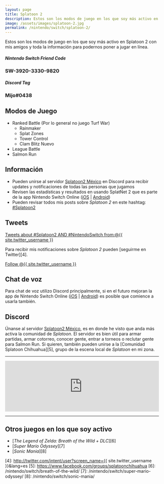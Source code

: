 ```yaml
---
layout: page
title: Splatoon 2
description: Estos son los modos de juego en los que soy más activo en Splatoon 2 con mis amigos y toda la información para podernos poner a jugar en línea.
image: /assets/images/splatoon-2.jpg
permalink: /nintendo/switch/splatoon-2/
---
```


Estos son los modos de juego en los que soy más activo en Splatoon 2 con mis amigos y toda la información para podernos poner a jugar en línea.

<div class="row">
<div class="col-xs-12 col-sm-6">
<div class="card">
<div class="card-header">
<h5 class="card-title text-left">Nintendo Switch Friend Code</h5>
</div>
<div class="card-body">
<h3 class="card-text text-center">SW-3920-3330-9820</h3>
</div>
</div>
</div>
<div class="col-xs-12 col-sm-6">
<div class="card">
<div class="card-header">
<h5 class="card-title  text-left">Discord Tag</h5>
</div>
<div class="card-body">
<h3 class="card-text text-center">Mijo#0438</h3>
</div>
</div>
</div>
</div>

<div class="row">
<div class="col-sm-6">

## Modos de Juego

- Ranked Battle (Por lo general no juego Turf War)
    - Rainmaker
    - Splat Zones
    - Tower Control
    - Clam Blitz <span class="badge badge-primary">Nuevo</span>
- League Battle
- Salmon Run

## Información

- Pueden unirse al servidor [Splatoon2 México][1] en Discord para recibir updates y notificaciones de todas las personas que jugamos
- Revisen las estadísticas y resultados en usando SplatNet 2 que es parte de la app Nintendo Switch Online ([iOS][2] &#124; [Android][3])
- Pueden revisar todos mis posts sobre *Splatoon 2* en este hashtag: <a class="badge badge-primary" href="https://blog.luiscarlospando.net/hashtag/splatoon2/">#Splatoon2</a>
</div>
<div class="col-sm-6">

## Tweets

<div class="text-center mt20">
<a class="twitter-timeline"  href="https://twitter.com/search?q=%23Splatoon2%20AND%20%23NintendoSwitch%20from%3A%40{{ site.twitter_username }}" data-widget-id="933402336726278144">Tweets about #Splatoon2 AND #NintendoSwitch from:@{{ site.twitter_username }}</a>
</div>

Para recibir mis notificaciones sobre *Splatoon 2* pueden [seguirme en Twitter][4].

<div class="text-center">
<a href="https://twitter.com/{{ site.twitter_username }}" class="twitter-follow-button text-center" data-show-count="false">Follow @{{ site.twitter_username }}</a>
</div>
</div>
</div>

## Chat de voz

Para chat de voz utilizo Discord principalmente, si en el futuro mejoran la app de Nintendo Switch Online ([iOS][2] &#124; [Android][3]) es posible que comience a usarla también.

## Discord

Únanse al servidor [Splatoon2 México][1], es en donde he visto que anda más activa la comunidad de *Splatoon*. El servidor es bien útil para armar partidas, armar cotorreo, conocer gente, entrar a torneos o reclutar gente para Salmon Run. Si quieren, también pueden unirse a la [Comunidad Splatoon Chihuahua][5], grupo de la escena local de *Splatoon* en mi zona.

---

<iframe width="100%" height="166" scrolling="no" frameborder="no" src="https://w.soundcloud.com/player/?url=https%3A//api.soundcloud.com/tracks/332020614&amp;color=ff3530&amp;auto_play=false&amp;hide_related=false&amp;show_comments=true&amp;show_user=true&amp;show_reposts=false"></iframe>

---

## Otros juegos en los que soy activo

- [*The Legend of Zelda: Breath of the Wild + DLC*][6]
- [*Super Mario Odyssey*][7]
- [*Sonic Mania*][8]

[1]: https://discord.gg/Fmmree8
[2]: https://itunes.apple.com/us/app/id1234806557?mt=12&uo=4&at=10l4Fw
[3]: https://play.google.com/store/apps/details?id=com.nintendo.znca&gl=us&hl=en
[4]: http://twitter.com/intent/user?screen_name={{ site.twitter_username }}&lang=es
[5]: https://www.facebook.com/groups/splatoonchihuahua
[6]: /nintendo/switch/breath-of-the-wild/
[7]: /nintendo/switch/super-mario-odyssey/
[8]: /nintendo/switch/sonic-mania/